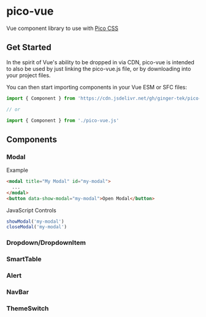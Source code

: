 # pico-vue
Vue component library to use with [Pico CSS](https://picocss.com/)

## Get Started
In the spirit of Vue's ability to be dropped in via CDN, pico-vue is intended to also be used by just linking the pico-vue.js file, or by downloading into your project files.

You can then start importing components in your Vue ESM or SFC files:
```js
import { Component } from 'https://cdn.jsdelivr.net/gh/ginger-tek/pico-vue/pico-vue.js'

// or

import { Component } from './pico-vue.js'
```

## Components
### Modal
Example
```html
<modal title="My Modal" id="my-modal">
  ...
</modal>
<button data-show-modal="my-modal">Open Modal</button>
```
JavaScript Controls
```js
showModal('my-modal')
closeModal('my-modal')
```

### Dropdown/DropdownItem
### SmartTable
### Alert
### NavBar
### ThemeSwitch

